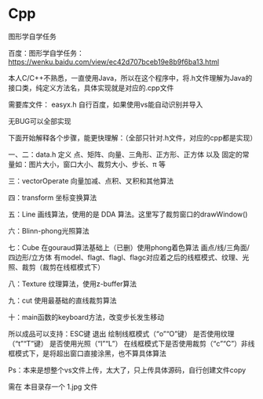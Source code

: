 # Cpp
图形学自学任务

百度：图形学自学任务：https://wenku.baidu.com/view/ec42d707bceb19e8b9f6ba13.html

本人C/C++不熟悉，一直使用Java，所以在这个程序中，将.h文件理解为Java的接口类，纯定义方法名，具体实现就是对应的.cpp文件

需要库文件： easyx.h  自行百度，如果使用vs能自动识别并导入

无BUG可以全部实现

下面开始解释各个步骤，能更快理解：（全部只针对.h文件，对应的cpp都是实现）

一、二：data.h 定义 点、矩阵、向量、三角形、正方形、正方体 以及 固定的常量如：图片大小，窗口大小、裁剪大小、步长、π 等

三：vectorOperate 向量加减、点积、叉积和其他算法

四：transform  坐标变换算法

五：Line 画线算法，使用的是 DDA 算法。这里写了裁剪窗口的drawWindow() 

六：Blinn-phong光照算法

七：Cube 在gouraud算法基础上（已删）使用phong着色算法 画点/线/三角面/四边形/立方体  有model、flagt、flagl、flagc对应着之后的线框模式、纹理、光照、裁剪（裁剪在线框模式下）

八：Texture 纹理算法，使用z-buffer算法

九：cut  使用最基础的直线裁剪算法

十：main函数的keyboard方法，改变步长发生移动


所以成品可以支持：ESC键 退出  绘制线框模式（“o”“O”键） 是否使用纹理（“t”“T”键） 是否使用光照（“l”“L”）  在线框模式下是否使用裁剪（“c”“C”）非线框模式下，是将超出窗口直接涂黑，也不算具体算法

Ps：本来是想整个vs文件上传，太大了，只上传具体源码，自行创建文件copy

   需在 本目录存一个 1.jpg 文件
